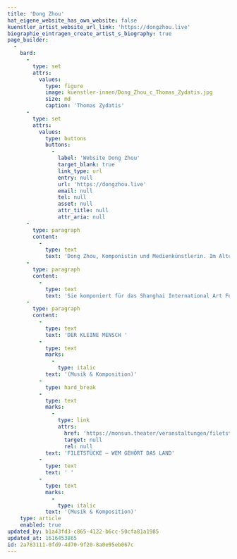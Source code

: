 ```yaml
---
title: 'Dong Zhou'
hat_eigene_website_has_own_website: false
kuenstler_artist_website_url_link: 'https://dongzhou.live'
biographie_eintragen_create_artist_s_biography: true
page_builder:
  -
    bard:
      -
        type: set
        attrs:
          values:
            type: figure
            image: kuenstler-innen/Dong_Zhou_c_Thomas_Zydatis.jpg
            size: md
            caption: 'Thomas Zydatis'
      -
        type: set
        attrs:
          values:
            type: buttons
            buttons:
              -
                label: 'Website Dong Zhou'
                target_blank: true
                link_type: url
                entry: null
                url: 'https://dongzhou.live'
                email: null
                tel: null
                asset: null
                attr_title: null
                attr_aria: null
      -
        type: paragraph
        content:
          -
            type: text
            text: 'Dong Zhou, Komponistin und Medienkünstlerin. Im Alter von 3 Jahren beginnt sie mit dem Klavierspiel, einige Jahre später folgt Geigenunterricht. Als Violinistin arbeitete sie 7 Jahre für das Shanghai Studenten Orchester. Sie erwirbt Ihren B.A. Music Design vom Shanghai Conservatory of Music und M.A. Multimediale Komposition von der Hochschule für Musik und Theater Hamburg bei Professor Georg Hajdu und Professor Elmar Lampson. Zurzeit promoviert sie an der Leuphana Universität bei Professor Rolf Großmann.'
      -
        type: paragraph
        content:
          -
            type: text
            text: 'Sie komponiert für das Shanghai International Art Festival, Hamburg CLAB Festival und das ZKM Karlsruhe. 2018 gewinnt sie den ersten Preis beim ICMC 2018 Hacker-N-Makerthon und erreicht 2019 das Finale des Deutschen Musikwettbewerbs.'
      -
        type: paragraph
        content:
          -
            type: text
            text: 'DER KLEINE MENSCH '
          -
            type: text
            marks:
              -
                type: italic
            text: '(Musik & Komposition)'
          -
            type: hard_break
          -
            type: text
            marks:
              -
                type: link
                attrs:
                  href: 'https://monsun.theater/veranstaltungen/filetstuecke'
                  target: null
                  rel: null
            text: 'FILETSTÜCKE – WEM GEHÖRT DAS LAND'
          -
            type: text
            text: ' '
          -
            type: text
            marks:
              -
                type: italic
            text: '(Musik & Komposition)'
    type: article
    enabled: true
updated_by: b1a43fd3-c865-4122-b6cc-50cfa81a1985
updated_at: 1616453865
id: 2a783111-0fd9-4d70-9f20-8a0e95eb067c
---
```

